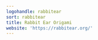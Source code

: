 ```yaml
---
logohandle: rabbitear
sort: rabbitear
title: Rabbit Ear Origami
website: 'https://rabbitear.org/'
---
```

